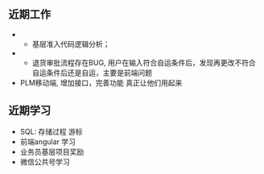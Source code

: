 

## 近期工作

- - 基层准入代码逻辑分析；
- - 退货审批流程存在BUG, 用户在输入符合自运条件后，发现再更改不符合自运条件后还是自运，主要是前端问题
- PLM移动端, 增加接口，完善功能 真正让他们用起来

## 近期学习

- SQL: 存储过程 游标 
- 前端angular 学习
- 业务员基层项目奖励
- 微信公共号学习